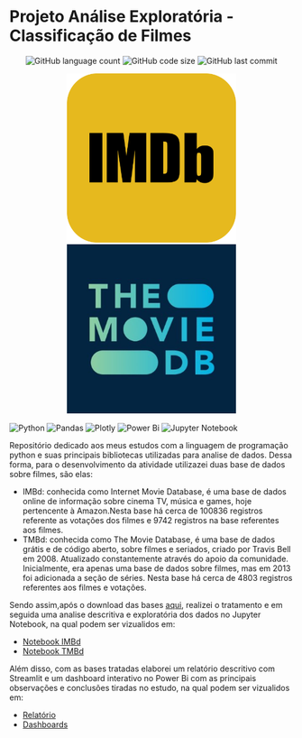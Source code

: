 # Projeto Análise Exploratória - Classificação de Filmes

<p align="center">

<img alt="GitHub language count" src="https://img.shields.io/github/languages/count/rafaelladuarte/film_rating_exploratory_analysis?style=plastic">
<img alt="GitHub code size" src="https://img.shields.io/github/languages/code-size/rafaelladuarte/film_rating_exploratory_analysis?color=red&style=plastic">
<img alt="GitHub last commit" src="https://img.shields.io/github/last-commit/rafaelladuarte/film_rating_exploratory_analysis?style=plastic">

</p>

<p align="center">
<img width='300px'  src='https://github.com/rafaelladuarte/film_rating_exploratory_analysis/blob/main/images/imbd_logo.png'>
<img width='300px'  src='https://github.com/rafaelladuarte/film_rating_exploratory_analysis/blob/main/images/tmbd_logo.jpg'>
</p>

![Python](https://img.shields.io/badge/python-3670A0?style=for-the-badge&logo=python&logoColor=ffdd54)
![Pandas](https://img.shields.io/badge/pandas-%23150458.svg?style=for-the-badge&logo=pandas&logoColor=white)
![Plotly](https://img.shields.io/badge/Plotly-%233F4F75.svg?style=for-the-badge&logo=plotly&logoColor=white)
![Power Bi](https://img.shields.io/badge/power_bi-F2C811?style=for-the-badge&logo=powerbi&logoColor=black)
![Jupyter Notebook](https://img.shields.io/badge/jupyter-%23FA0F00.svg?style=for-the-badge&logo=jupyter&logoColor=white)


Repositório dedicado aos meus estudos com a linguagem de programação python e suas principais bibliotecas utilizadas para analise de dados. Dessa forma, para o desenvolvimento da atividade utilizazei duas base de dados sobre filmes, são elas:
* IMBd: conhecida como Internet Movie Database, é uma base de dados online de informação sobre cinema TV, música e games, hoje pertencente à Amazon.Nesta base há cerca de 100836 registros referente as votações dos filmes e 9742 registros na base referentes aos filmes.
* TMBd: conhecida como The Movie Database, é uma base de dados grátis e de código aberto, sobre filmes e seriados, criado por Travis Bell em 2008. Atualizado constantemente através do apoio da comunidade. Inicialmente, era apenas uma base de dados sobre filmes, mas em 2013 foi adicionada a seção de séries. Nesta base há cerca de 4803 registros referentes aos filmes e votações.

Sendo assim,após o download das bases [aqui](https://github.com/rafaelladuarte/film_rating_exploratory_analysis/tree/main/Dados), realizei o tratamento e em seguida uma analise descritiva e exploratória dos dados no Jupyter Notebook, na qual podem ser vizualidos em:
* [Notebook IMBd](https://github.com/rafaelladuarte/film_rating_exploratory_analysis/blob/main/analysis_imbd.ipynb)
* [Notebook TMBd](https://github.com/rafaelladuarte/film_rating_exploratory_analysis/blob/main/analysis_tmdb.ipynb)

Além disso, com as bases tratadas elaborei um relatório descritivo com Streamlit e um dashboard interativo no Power Bi com as principais observações e conclusões tiradas no estudo, na qual podem ser vizualidos em:
* [Relatório]()
* [Dashboards]()

